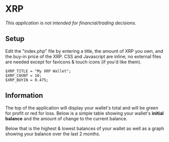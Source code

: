 # XRP
_This application is not intended for financial/trading decisions._


## Setup
Edit the "index.php" file by entering a title, the amount of XRP you own, and the buy-in price of the XRP. CSS and Javascript are inline, no external files are needed except for favicons & touch icons (if you'd like them).
```
$XRP_TITLE = "My XRP Wallet";
$XRP_COUNT = 10;
$XRP_BUYIN = 0.475;
```

## Information
The top of the application will display your wallet's total and will be green for profit or red for loss. Below is a simple table showing your wallet's **initial balance** and the amount of change to the current balance.

Below that is the highest & lowest balances of your wallet as well as a graph showing your balance over the last 2 months.
